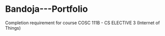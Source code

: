 # Bandoja---Portfolio
Completion requirement for course COSC 111B - CS ELECTIVE 3 (Internet of Things)
